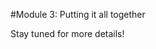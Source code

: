 #Module 3: Putting it all together

Stay tuned for more details!
<!-- Congratulations!  We've made it to the final module: putting it all together! You’ve now learned enough HTML and CSS to build a fully functioning website from scratch. 

Use the links below to jump to a section on this page.

- [5.1: Final Project](#51-finalproject)
	- [Final Project directions](#directions)
	- [Evaluating your work](#evaluation)
	- [Tips for the Final Project](#tips)
	- [Homework submission](#homeworksubmission)
	- [Final Project submission](#projectsubmission) - Due Thursday, July 16, 2015
- [5.2: How to continue coding](#52-contcoding)
- [Resources](#resources)

<hr height="10px">

##<a id="51-finalproject">5.1: Final Project</a>

####<a id="directions">Final Project directions</a>

#####Step 1

Choose a project: You have wide latitude in the type of website you build. Your website must include at least 4 pages, media, and use modern, valid HTML and CSS. You may choose to use a framework if you like. Some example frameworks include [Bootstrap](http://getbootstrap.com/), [Foundation](http://foundation.zurb.com/), or [Skeleton](http://getskeleton.com/). If you’re not sure what to build, how about: 
	- A website for an organization, real or fictitious
	- A website for a person, real, historical, or fictitious
	- A website for an event or a cause
	- Redesign an existing website (for example, can you make a better [yelp](http://www.yelp.com/brooklyn)? This guy [prototyped](https://medium.com/@jerrycao_uxpin/the-power-of-minimalism-a-story-of-redesigning-yelp-1a39c0b014f0) one)

#####Step 2: Create wireframes

- Watch: [What is a Wireframe?](https://www.youtube.com/watch?v=T0vt3nLZKks)
- Read: T[he 5 Steps of a Professional UX Design Process](http://skillcrush.com/2014/06/24/5-ux-design-deliverables/)
- Prepare your wireframes - paper is perfectly fine or you can use an online tool like Google Docs, Google Slides, or an official wireframing tool like [balsamiq](https://balsamiq.com/products/mockups/) (don’t buy it, just use free trial!). I suggest you start out wireframing just 4 pages. You can always expand your site later, but start small. 

** When you are done with the above, remember to submit it as homework (due July 10th)** 

#####Step 3: Start Building! - Set up your pages 
- Set up a local project directory, and make sure you put it under version control with git
- Set up the shell of your HTML and CSS pages 
- Push to github.  If you need a refresher on getting started with Git, check out [the cheat sheet](https://github.com/fma2/pcp-intro-web-development/blob/master/resources/git-started-cheat-sheet.md) I created

** When you are done with Step 3, remember to submit it as homework (due July 13th)** 

#####Step 4: Keep Building!

- Continue building out your pages
- See [what I will check when evaluating your work](https://github.com/fma2/pcp-intro-web-development/blob/master/units/5-finalproject.md#evaluation).

#####Step 5: Validate
- Run your HTML pages through: http://validator.w3.org/
- Run your CSS page(s) through: https://jigsaw.w3.org/css-validator/


#####Step 6: Present

- Host your project on GitHub pages. [This is how you get your site hosted on GitHub Pages](https://github.com/fma2/pcp-intro-web-development/blob/master/units/4-specialtopics.md#45a-hosting-with-github-pages). - Remember to [submit your project](https://github.com/fma2/pcp-intro-web-development/blob/master/units/5-finalproject.md#final-project-submission-by-thurs-july-16) by 9 AM on 7/16.
- During the final class on Thurs 7/16, you will have 7-10 minutes to present your website to your peers.
- In your presentation, please cover the following--
	- **The purpose of your website**: what did you decide to build?  Why did you decide to build it?  Who would or could find your website useful (i.e. target audience)?
	- **Technologies you used**: what technologies did you use (e.g. HTML, CSS, Bootstrap, etc.) and why? 
	- **Reflection**: what did you learn about HTML, CSS, and responsive design? What did you learn about web development? What would you improve if you had more time?  In hindsight, what might have you done differently?
	- **Struggles/issues**: what struggles and problems did you encounter (technological and/or personal)?
	- **What's next**: In its next iteration, how will/would you make it better?

####<a id="evaluation">In evaluating your work, I will be checking for the following:</a>

- Directory structure: organize your code in a logical structure. Is your code organized in a manner that is logical? You have seen many examples of appropriate directory structures in our work so far. 
- Layout:  Does your website's layout meaningfully improve the appearance and understandability of your content?  Is the website clean with an easy-to-follow navigation system that contributes to a usable webpage layout?  Is the content on the website easy to find? 
- Responsiveness: Is your page optimized for viewing on a smaller screen than our classroom computers (whether the smaller screen be a smaller browser window or, if you want to challenge yourself, another device like a smartphone)?
- Code quality: write valid HTML and CSS. The w3c consortium has an excellent [code validator](http://validator.w3.org/#validate_by_input) which tells you if your html page is valid.  There is also a [CSS validator](http://jigsaw.w3.org/css-validator/). Copy/paste or upload your files to the validator, and fix any errors! 
- Code readability: write code that is readable by using appropriate formatting (e.g., filenames and tags are all lowercase) and appropriate comments where applicable. Udacity has an excellent [style guide](http://udacity.github.io/frontend-nanodegree-styleguide/) which you should read/use for code readability.
- Presentation: Does your presentation thoughtfully and effectively describe the purpose of your website, the technologies used, reflection and issues, and next steps?

[Here is the rubric](https://docs.google.com/spreadsheets/d/1umgGoaSNbg2hKaP_QEwuZS0YqTIrzStUVMAvMygDA3g/edit?usp=sharing) on which it will be graded.

####<a id="tips">Tips for the final project</a>
- Wireframe first! 
- Once you have a wireframe, set up your project with git and push to github
- Focus first on the layout of your pages. Perhaps, add a grid to your CSS, then set up boxes with the right sizes
- Once you have the basic layout, fill in pieces. Start with common pieces like headers and footers 
- You don’t have to use a framework. The best thing a framework gives you is a grid, and responsive layout. If you do decide to use a framework, don’t copy all the CSS code to your project. Instead, add a link to the CSS code hosted on a CD to your HTML doc (in the head). For example:
	- Twitter Bootstrap: http://maxcdn.bootstrapcdn.com/bootstrap/3.3.4/css/bootstrap.min.css
	- Zurb Foundation: https://cdnjs.cloudflare.com/ajax/libs/foundation/5.5.1/css/foundation.min.css



####<a id="homeworksubmission">Homework Submission (by Friday, July 10th)</a>

Once you are finished with Steps 1-2,  submit your homework. 

Your submission should include:

- Your wireframes - attachments of photos is fine

####<a id="homeworksubmission">Homework Submission (by Monday, July 13th)</a>

- A link to your project on github
- If you need a refresher on getting started with Git, check out [the cheat sheet](https://github.com/fma2/pcp-intro-web-development/blob/master/resources/git-started-cheat-sheet.md) I created.

####<a id="projectsubmission">Final Project Submission (by Thurs July 16)</a>

Submit your final project with the following items:

- A link to your final project hosted on github pages, in the form <yourUsername>.github.io/<yourRepositoryname>.  [This is how you get your site hosted on GitHub Pages](https://github.com/fma2/pcp-intro-web-development/blob/master/units/4-specialtopics.md#45a-hosting-with-github-pages).
- A link to your github repository

General questions? Email pcp-htmlcss-summer2015@googlegroups.com.
Personal questions? Email barnardpcp@farheen.nyc

<br>
<hr height="10px">

##<a id="52-contcoding">5.1: How to Continue Coding</a>

- Read: [How to Continue Coding](https://docs.google.com/presentation/d/1HKhZkG0IFW711XaV9zb4bLQJmHlAaxihJpP1maj5qkc/edit?usp=sharing)


<br>
<hr height="10px">
##<a id="resources">Resources</a>
- Review information and additional resources from past units/lessons.  It could help clarify something you're confused about, ensuring your final project goes smoothly.
	- [Unit 1 - Get Ready to Code!](https://github.com/fma2/pcp-intro-web-development/blob/master/units/1-get-ready-to-code.md)
	- [Unit 2A - Introduction to HTML](https://github.com/fma2/pcp-intro-web-development/blob/master/units/2A-introhtml.md)
	- [Unit 2B - Introduction to CSS](https://github.com/fma2/pcp-intro-web-development/blob/master/units/2B-introcss.md)
	- [Unit 4 - Responsive Design](https://github.com/fma2/pcp-intro-web-development/blob/master/units/3-gridbaseddesign.md)
	- [Unit 4 - Special Topics](https://github.com/fma2/pcp-intro-web-development/blob/master/units/2A-introhtml.md) -->
